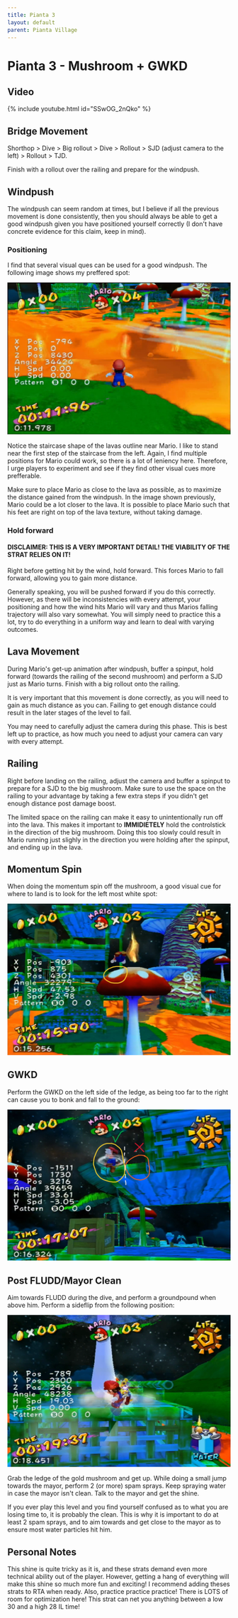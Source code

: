 ```yaml
---
title: Pianta 3
layout: default
parent: Pianta Village
---
```


# Pianta 3 - Mushroom + GWKD

## Video

{% include youtube.html id="SSwOG_2nQko" %}

## Bridge Movement
Shorthop > Dive > Big rollout > Dive > Rollout > SJD (adjust camera to the left) > Rollout > TJD. 

Finish with a rollout over the railing and prepare for the windpush.

## Windpush
The windpush can seem random at times, but I believe if all the previous movement is done consistently, then you should always be able to get a good windpush given you have positioned yourself correctly (I don't have concrete evidence for this claim, keep in mind).

### Positioning
I find that several visual ques can be used for a good windpush. The following image shows my preffered spot:

![Lava positioning](img/pianta3/lava_position.png)

Notice the staircase shape of the lavas outline near Mario. I like to stand near the first step of the staircase from the left. Again, I find multiple positions for Mario could work, so there is a lot of leniency here. Therefore, I urge players to experiment and see if they find other visual cues more prefferable.

Make sure to place Mario as close to the lava as possible, as to maximize the distance gained from the windpush. In the image shown previously, Mario could be a lot closer to the lava. It is possible to place Mario such that his feet are right on top of the lava texture, without taking damage. 


### Hold forward

#### **DISCLAIMER**: THIS IS A VERY IMPORTANT DETAIL! THE VIABILITY OF THE STRAT RELIES ON IT!

Right before getting hit by the wind, hold forward. This forces Mario to fall forward, allowing you to gain more distance. 

Generally speaking, you will be pushed forward if you do this correctly. However, as there will be inconsistencies with every attempt, your positioning and how the wind hits Mario will vary and thus Marios falling trajectory will also vary somewhat. You will simply need to practice this a lot, try to do everything in a uniform way and learn to deal with varying outcomes. 

## Lava Movement
During Mario's get-up animation after windpush, buffer a spinput, hold forward (towards the railing of the second mushroom) and perform a SJD just as Mario turns. Finish with a big rollout onto the railing.

It is very important that this movement is done correctly, as you will need to gain as much distance as you can. Failing to get enough distance could result in the later stages of the level to fail. 

You may need to carefully adjust the camera during this phase. This is best left up to practice, as how much you need to adjust your camera can vary with every attempt.

## Railing
Right before landing on the railing, adjust the camera and buffer a spinput to prepare for a SJD to the big mushroom. Make sure to use the space on the railing to your advantage by taking a few extra steps if you didn't get enough distance post damage boost. 

The limited space on the railing can make it easy to unintentionally run off into the lava. This makes it important to **IMMIDIETELY** hold the controlstick in the direction of the big mushroom. Doing this too slowly could result in Mario running just slighly in the direction you were holding after the spinput, and ending up in the lava.

## Momentum Spin
When doing the momentum spin off the mushroom, a good visual cue for where to land is to look for the left most white spot:

![Mushroom Cue](img/pianta3/mushroom_cue.png)

## GWKD
Perform the GWKD on the left side of the ledge, as being too far to the right can cause you to bonk and fall to the ground:

![GWKD Cue](img/pianta3/gwkd_cue.png)

## Post FLUDD/Mayor Clean
Aim towards FLUDD during the dive, and perform a groundpound when above him. Perform a sideflip from the following position:

![Sideflip](img/pianta3/sideflip_cue.png)

Grab the ledge of the gold mushroom and get up. While doing a small jump towards the mayor, perform 2 (or more) spam sprays. Keep spraying water in case the mayor isn't clean. Talk to the mayor and get the shine.

If you ever play this level and you find yourself confused as to what you are losing time to, it is probably the clean. This is why it is important to do at least 2 spam sprays, and to aim towards and get close to the mayor as to ensure most water particles hit him.

## Personal Notes
This shine is quite tricky as it is, and these strats demand even more technical ability out of the player. However, getting a hang of everything will make this shine so much more fun and exciting! I recommend adding theses strats to RTA when ready. Also, practice practice practice! There is LOTS of room for optimization here! This strat can net you anything between a low 30 and a high 28 IL time!